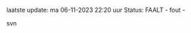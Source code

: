 laatste update: 
ma 06-11-2023 22:20   uur 
Status: FAALT - fout - 
<div class="service R">svn</div>